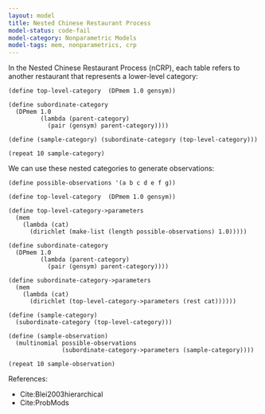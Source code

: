 ```yaml
---
layout: model
title: Nested Chinese Restaurant Process
model-status: code-fail
model-category: Nonparametric Models
model-tags: mem, nonparametrics, crp
---
```


In the Nested Chinese Restaurant Process (nCRP), each table refers to another restaurant that represents a lower-level category:

    (define top-level-category  (DPmem 1.0 gensym))
    
    (define subordinate-category
      (DPmem 1.0
             (lambda (parent-category)
               (pair (gensym) parent-category))))
    
    (define (sample-category) (subordinate-category (top-level-category)))
    
    (repeat 10 sample-category)

We can use these nested categories to generate observations:

    (define possible-observations '(a b c d e f g))
    
    (define top-level-category  (DPmem 1.0 gensym))
    
    (define top-level-category->parameters
      (mem 
        (lambda (cat) 
          (dirichlet (make-list (length possible-observations) 1.0)))))
        
    (define subordinate-category
      (DPmem 1.0
             (lambda (parent-category)
               (pair (gensym) parent-category))))
    
    (define subordinate-category->parameters
      (mem  
        (lambda (cat) 
          (dirichlet (top-level-category->parameters (rest cat))))))
        
    (define (sample-category) 
      (subordinate-category (top-level-category)))
    
    (define (sample-observation) 
      (multinomial possible-observations 
                   (subordinate-category->parameters (sample-category))))
    
    (repeat 10 sample-observation)

References:

- Cite:Blei2003hierarchical
- Cite:ProbMods
